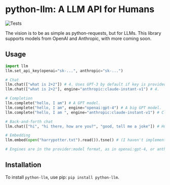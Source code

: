 # python-llm: A LLM API for Humans

![Tests](https://github.com/danielgross/python-llm/actions/workflows/tests.yml/badge.svg)

The vision is to be as simple as python-requests, but for LLMs. This library supports models from OpenAI and Anthropic, with more coming soon.

## Usage

```python
import llm
llm.set_api_key(openai="sk-...", anthropic="sk-...")

# Chat
llm.chat(["what is 2+2"]) # 4. Uses GPT-3 by default if key is provided.
llm.chat(["what is 2+2"], engine="anthropic:claude-instant-v1") # 4.

# Completion
llm.complete("hello, I am") # A GPT model.
llm.complete("hello, I am", engine="openai:gpt-4") # A big GPT model.
llm.complete("hello, I am ", engine="anthropic:claude-instant-v1") # Claude.

# Back-and-forth chat
llm.chat(["hi", "hi there, how are you?", "good, tell me a joke"]) # Human/assistant/human exchanges are supported.

# Embedding
llm.embed(open("harrypotter.txt").read()).tsne() # (I haven't implemented this yet.)

# Engines are in the provider:model format, as in openai:gpt-4, or anthropic:claude-instant-v1.
```

## Installation

To install `python-llm`, use pip: ```pip install python-llm```.